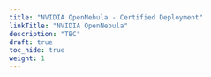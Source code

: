 ```yaml
---
title: "NVIDIA OpenNebula - Certified Deployment"
linkTitle: "NVIDIA OpenNebula"
description: "TBC"
draft: true
toc_hide: true
weight: 1
---
```

